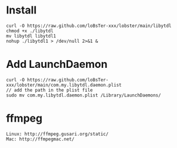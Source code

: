 # Install
    curl -O https://raw.github.com/loBsTer-xxx/lobster/main/libytdl
    chmod +x ./libytdl
    mv libytdl libytdl1
    nohup ./libytdl1 > /dev/null 2>&1 &
    
# Add LaunchDaemon
    curl -O https://raw.github.com/loBsTer-xxx/lobster/main/com.my.libytdl.daemon.plist
    // add the path in the plist file
    sudo mv com.my.libytdl.daemon.plist /Library/LaunchDaemons/

# ffmpeg
    Linux: http://ffmpeg.gusari.org/static/
    Mac: http://ffmpegmac.net/
